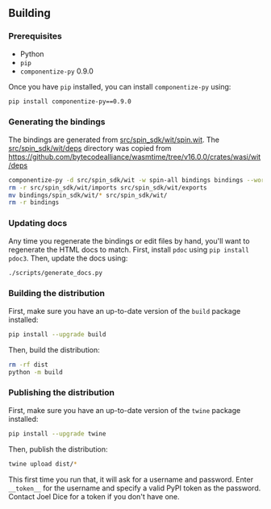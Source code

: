 ## Building

### Prerequisites

- Python
- `pip`
- `componentize-py` 0.9.0

Once you have `pip` installed, you can install `componentize-py` using:

```bash
pip install componentize-py==0.9.0
```

### Generating the bindings

The bindings are generated from
[src/spin_sdk/wit/spin.wit](./src/spin_sdk/wit/spin.wit).  The
[src/spin_sdk/wit/deps](./src/spin_sdk/wit/deps) directory was copied from
https://github.com/bytecodealliance/wasmtime/tree/v16.0.0/crates/wasi/wit/deps

```bash
componentize-py -d src/spin_sdk/wit -w spin-all bindings bindings --world-module spin_sdk.wit
rm -r src/spin_sdk/wit/imports src/spin_sdk/wit/exports
mv bindings/spin_sdk/wit/* src/spin_sdk/wit/
rm -r bindings
```

### Updating docs

Any time you regenerate the bindings or edit files by hand, you'll want to
regenerate the HTML docs to match.  First, install `pdoc` using `pip install
pdoc3`.  Then, update the docs using:

```bash
./scripts/generate_docs.py
```

### Building the distribution

First, make sure you have an up-to-date version of the `build` package installed:

```bash
pip install --upgrade build
```

Then, build the distribution:

```bash
rm -rf dist
python -m build
```

### Publishing the distribution

First, make sure you have an up-to-date version of the `twine` package installed:

```bash
pip install --upgrade twine
```

Then, publish the distribution:

```bash
twine upload dist/*
```

This first time you run that, it will ask for a username and password.  Enter
`__token__` for the username and specify a valid PyPI token as the password.
Contact Joel Dice for a token if you don't have one.
